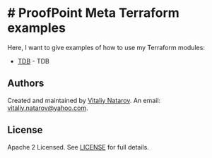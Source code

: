 # # ProofPoint Meta Terraform examples

Here, I want to give examples of how to use my Terraform modules:


- [TDB](https://github.com/SebastianUA/terraform/tree/master/pfptmeta/examples/TDB) - TDB



## Authors
Created and maintained by [Vitaliy Natarov](https://github.com/SebastianUA). An email: [vitaliy.natarov@yahoo.com](vitaliy.natarov@yahoo.com).

## License
Apache 2 Licensed. See [LICENSE](https://github.com/SebastianUA/terraform/blob/master/LICENSE) for full details.
